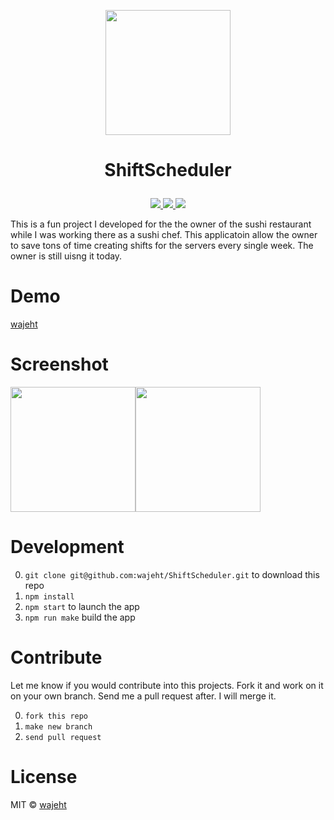 <p align="center"><img src="https://github.com/wajeht/ShiftScheduler/blob/master/src/images/scheduler.png?raw=true" width="200"></p>

# <p align="center">ShiftScheduler</p>

<p align="center">
    <a href="#">
        <img src="https://img.shields.io/badge/platform-linux%20-green" /></a><a href="#">
        <img src="https://img.shields.io/badge/platform-windows%20-green" /></a><a href="#">
        <img src="https://img.shields.io/badge/platform-macOS%20-green" /></a>
</center>

This is a fun project I developed for the the owner of the sushi restaurant while I was working there as a sushi chef. This applicatoin allow the owner to save tons of time creating shifts for the servers every single week. The owner is still uisng it today.

# Demo

[wajeht](https://jaw.cool/projects/)

# Screenshot

<img src="https://raw.githubusercontent.com/wajeht/ShiftScheduler/master/src/images/screenshot.png" width="200"><img src="https://github.com/wajeht/ShiftScheduler/blob/master/src/images/result.png?raw=true" width="200">

# Development

0. `git clone git@github.com:wajeht/ShiftScheduler.git` to download this repo
1. `npm install`
2. `npm start` to launch the app
3. `npm run make` build the app

# Contribute

Let me know if you would contribute into this projects. Fork it and work on it on your own branch. Send me a pull request after. I will merge it.

0. `fork this repo`
1. `make new branch`
2. `send pull request`

# License

MIT © [wajeht](https://wajeht.github.io/)
